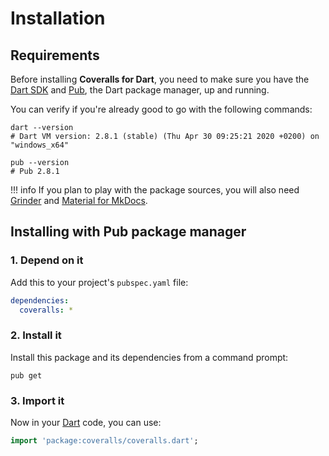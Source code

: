 # Installation

## Requirements
Before installing **Coveralls for Dart**, you need to make sure you have the [Dart SDK](https://dart.dev/tools/sdk)
and [Pub](https://dart.dev/tools/pub), the Dart package manager, up and running.

You can verify if you're already good to go with the following commands:

```shell
dart --version
# Dart VM version: 2.8.1 (stable) (Thu Apr 30 09:25:21 2020 +0200) on "windows_x64"

pub --version
# Pub 2.8.1
```

!!! info
    If you plan to play with the package sources, you will also need
    [Grinder](https://pub.dev/packages/grinder) and [Material for MkDocs](https://squidfunk.github.io/mkdocs-material).

## Installing with Pub package manager

### 1. Depend on it
Add this to your project's `pubspec.yaml` file:

```yaml
dependencies:
  coveralls: *
```

### 2. Install it
Install this package and its dependencies from a command prompt:

```shell
pub get
```

### 3. Import it
Now in your [Dart](https://dart.dev) code, you can use:

```dart
import 'package:coveralls/coveralls.dart';
```
